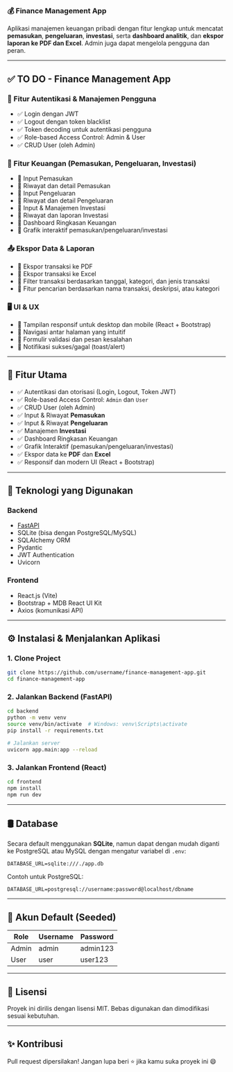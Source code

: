 ### 💰 Finance Management App

Aplikasi manajemen keuangan pribadi dengan fitur lengkap untuk mencatat **pemasukan**, **pengeluaran**, **investasi**, serta **dashboard analitik**, dan **ekspor laporan ke PDF dan Excel**. Admin juga dapat mengelola pengguna dan peran.

---

## ✅ TO DO - Finance Management App

### 🔐 Fitur Autentikasi & Manajemen Pengguna

- ✅ Login dengan JWT
- ✅ Logout dengan token blacklist
- ✅ Token decoding untuk autentikasi pengguna
- ✅ Role-based Access Control: Admin & User
- ✅ CRUD User (oleh Admin)

### 💸 Fitur Keuangan (Pemasukan, Pengeluaran, Investasi)

- 🚧 Input Pemasukan
- 🚧 Riwayat dan detail Pemasukan
- 🚧 Input Pengeluaran
- 🚧 Riwayat dan detail Pengeluaran
- 🚧 Input & Manajemen Investasi
- 🚧 Riwayat dan laporan Investasi
- 🚧 Dashboard Ringkasan Keuangan
- 🚧 Grafik interaktif pemasukan/pengeluaran/investasi

### 📤 Ekspor Data & Laporan

- 🚧 Ekspor transaksi ke PDF
- 🚧 Ekspor transaksi ke Excel
- 🚧 Filter transaksi berdasarkan tanggal, kategori, dan jenis transaksi
- 🚧 Fitur pencarian berdasarkan nama transaksi, deskripsi, atau kategori

### 🖥️ UI & UX

- 🚧 Tampilan responsif untuk desktop dan mobile (React + Bootstrap)
- 🚧 Navigasi antar halaman yang intuitif
- 🚧 Formulir validasi dan pesan kesalahan
- 🚧 Notifikasi sukses/gagal (toast/alert)

---

## 🚀 Fitur Utama

- ✅ Autentikasi dan otorisasi (Login, Logout, Token JWT)
- ✅ Role-based Access Control: `Admin` dan `User`
- ✅ CRUD User (oleh Admin)
- ✅ Input & Riwayat **Pemasukan**
- ✅ Input & Riwayat **Pengeluaran**
- ✅ Manajemen **Investasi**
- ✅ Dashboard Ringkasan Keuangan
- ✅ Grafik Interaktif (pemasukan/pengeluaran/investasi)
- ✅ Ekspor data ke **PDF** dan **Excel**
- ✅ Responsif dan modern UI (React + Bootstrap)

---

## 🧱 Teknologi yang Digunakan

### Backend

- [FastAPI](https://fastapi.tiangolo.com/)
- SQLite (bisa dengan PostgreSQL/MySQL)
- SQLAlchemy ORM
- Pydantic
- JWT Authentication
- Uvicorn

### Frontend

- React.js (Vite)
- Bootstrap + MDB React UI Kit
- Axios (komunikasi API)

---

## ⚙️ Instalasi & Menjalankan Aplikasi

### 1. Clone Project

```bash
git clone https://github.com/username/finance-management-app.git
cd finance-management-app
```

### 2. Jalankan Backend (FastAPI)

```bash
cd backend
python -m venv venv
source venv/bin/activate  # Windows: venv\Scripts\activate
pip install -r requirements.txt

# Jalankan server
uvicorn app.main:app --reload
```

### 3. Jalankan Frontend (React)

```bash
cd frontend
npm install
npm run dev
```

---

## 🛢️ Database

Secara default menggunakan **SQLite**, namun dapat dengan mudah diganti ke PostgreSQL atau MySQL dengan mengatur variabel di `.env`:

```env
DATABASE_URL=sqlite:///./app.db
```

Contoh untuk PostgreSQL:

```env
DATABASE_URL=postgresql://username:password@localhost/dbname
```

---

## 🔐 Akun Default (Seeded)

| Role  | Username | Password |
| ----- | -------- | -------- |
| Admin | admin    | admin123 |
| User  | user     | user123  |

---

## 📄 Lisensi

Proyek ini dirilis dengan lisensi MIT. Bebas digunakan dan dimodifikasi sesuai kebutuhan.

---

## ✨ Kontribusi

Pull request dipersilakan! Jangan lupa beri ⭐ jika kamu suka proyek ini 😄
